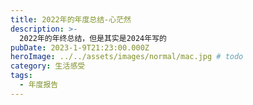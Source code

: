 ```yaml
---
title: 2022年的年度总结-心茫然
description: >-
  2022年的年终总结，但是其实是2024年写的
pubDate: 2023-1-9T21:23:00.000Z
heroImage: ../../assets/images/normal/mac.jpg # todo
category: 生活感受
tags:
  - 年度报告
---
```

